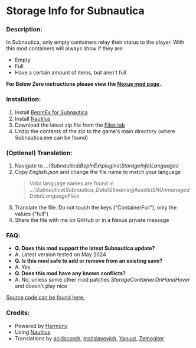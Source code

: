 ﻿# **Storage Info for Subnautica**

### **Description:**

In Subnautica, only empty containers relay their status to the player. With this mod containers will always show if they are:
- Empty
- Full
- Have a certain amount of items, but aren't full

**For Below Zero instructions please view the [Nexus mod page](https://www.nexusmods.com/subnauticabelowzero/mods/361).**

### **Installation:**

1. Install [BepInEx for Subnautica](https://www.nexusmods.com/subnautica/mods/1108)
2. Install [Nautilus](https://www.nexusmods.com/subnautica/mods/1262)
3. Download the latest zip file from the [Files tab](https://www.nexusmods.com/subnautica/mods/229/?tab=files)
4. Unzip the contents of the zip to the game's main directory (where Subnautica.exe can be found)

### **(Optional) Translation:**

1. Navigate to *...\Subnautica\BepInEx\plugins\StorageInfo\Languages*
2. Copy *English.json* and change the file name to match your language
    > Valid language names are found in *...\Subnautica\Subnautica_Data\StreamingAssets\SNUnmanagedData\LanguageFiles*
3. Translate the file. Do not touch the keys ("ContainerFull"), only the values ("full")
4. Share the file with me on GitHub or in a Nexus private message

### **FAQ:**

- **Q. Does this mod support the latest Subnautica update?**
- A. Latest version tested on May 2024
- **Q. Is this mod safe to add or remove from an existing save?**
- A. Yes
- **Q. Does this mod have any known conflicts?**
- A. No, unless some other mod patches *StorageContainer.OnHandHover* and doesn't play nice

[Source code can be found here.](https://github.com/DingoDjango/snStorageInfo)

### **Credits:**
- Powered by [Harmony](https://github.com/pardeike/Harmony)
- Using [Nautilus](https://www.nexusmods.com/subnautica/mods/1262)
- Translations by [acidscorch](https://github.com/acidscorch), [mstislavovich](https://forums.nexusmods.com/index.php?/user/23416669-mstislavovich/), [Yanuut](https://github.com/Yanuut), [Zemogiter](https://github.com/Zemogiter)
